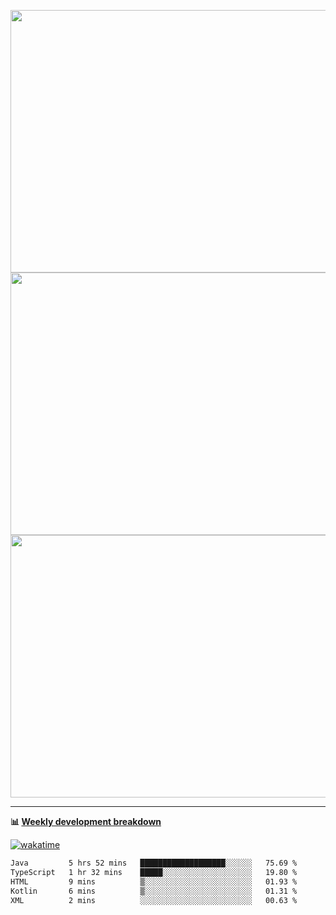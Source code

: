 <p float="left" align="middle"><img src="https://user-images.githubusercontent.com/56089155/195064669-12bd89bb-53c9-44b1-9fd8-993f93f585e1.png" width="600px" height="420px">
<img src="https://user-images.githubusercontent.com/56089155/195064706-c37aa3c8-f669-46c9-abba-1eadcbb910c5.png" width="600px" height="420px">
<img src="https://user-images.githubusercontent.com/56089155/195064753-0de674c7-4fc7-4831-a8a5-402e19cc77be.png" width="600px" height="420px"></p>

<hr />

**📊 [Weekly development breakdown](https://wakatime.com/@Ari24)**

[![wakatime](https://wakatime.com/badge/user/ca34c016-707f-4382-84cf-1823913a1423.svg)](https://wakatime.com/@ca34c016-707f-4382-84cf-1823913a1423)

<!--START_SECTION:waka-->

```txt
Java         5 hrs 52 mins   ███████████████████░░░░░░   75.69 %
TypeScript   1 hr 32 mins    █████░░░░░░░░░░░░░░░░░░░░   19.80 %
HTML         9 mins          ▒░░░░░░░░░░░░░░░░░░░░░░░░   01.93 %
Kotlin       6 mins          ▒░░░░░░░░░░░░░░░░░░░░░░░░   01.31 %
XML          2 mins          ░░░░░░░░░░░░░░░░░░░░░░░░░   00.63 %
```

<!--END_SECTION:waka-->
